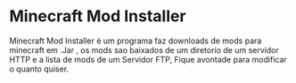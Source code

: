# Minecraft Mod Installer
 Minecraft Mod Installer è um programa faz downloads de mods para minecraft em .Jar , os mods sao baixados de um diretorio de um servidor HTTP e a lista de mods de um Servidor FTP, Fique avontade para modificar o quanto quiser.
